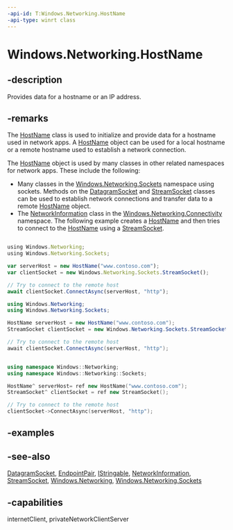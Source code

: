 ```yaml
---
-api-id: T:Windows.Networking.HostName
-api-type: winrt class
---
```


<!-- Class syntax.
public class HostName : Windows.Foundation.IStringable, Windows.Networking.IHostName
-->

# Windows.Networking.HostName

## -description
Provides data for a hostname or an IP address.

## -remarks
The [HostName](hostname.md) class is used to initialize and provide data for a hostname used in network apps. A [HostName](hostname.md) object can be used for a local hostname or a remote hostname used to establish a network connection.

The [HostName](hostname.md) object is used by many classes in other related namespaces for network apps. These include the following:


+ Many classes in the [Windows.Networking.Sockets](../windows.networking.sockets/windows_networking_sockets.md) namespace using sockets. Methods on the [DatagramSocket](../windows.networking.sockets/datagramsocket.md) and [StreamSocket](../windows.networking.sockets/streamsocket.md) classes can be used to establish network connections and transfer data to a remote [HostName](hostname.md) object.
+ The [NetworkInformation](../windows.networking.connectivity/networkinformation.md) class in the [Windows.Networking.Connectivity](../windows.networking.connectivity/windows_networking_connectivity.md) namespace.
The following example creates a [HostName](hostname.md) and then tries to connect to the [HostName](hostname.md) using a [StreamSocket](../windows.networking.sockets/streamsocket.md).





```javascript

using Windows.Networking;
using Windows.Networking.Sockets;

var serverHost = new HostName("www.contoso.com");
var clientSocket = new Windows.Networking.Sockets.StreamSocket();

// Try to connect to the remote host
await clientSocket.ConnectAsync(serverHost, "http");

```

```csharp
using Windows.Networking;
using Windows.Networking.Sockets;

HostName serverHost = new HostName("www.contoso.com");
StreamSocket clientSocket = new Windows.Networking.Sockets.StreamSocket();

// Try to connect to the remote host
await clientSocket.ConnectAsync(serverHost, "http");


```

```cpp

using namespace Windows::Networking;
using namespace Windows::Networking::Sockets;

HostName^ serverHost= ref new HostName("www.contoso.com");
StreamSocket^ clientSocket = ref new StreamSocket();

// Try to connect to the remote host
clientSocket->ConnectAsync(serverHost, "http");

```



## -examples

## -see-also
[DatagramSocket](../windows.networking.sockets/datagramsocket.md), [EndpointPair](endpointpair.md), [IStringable](../windows.foundation/istringable.md), [NetworkInformation](../windows.networking.connectivity/networkinformation.md), [StreamSocket](../windows.networking.sockets/streamsocket.md), [Windows.Networking](windows_networking.md), [Windows.Networking.Sockets](../windows.networking.sockets/windows_networking_sockets.md)

## -capabilities
internetClient, privateNetworkClientServer
